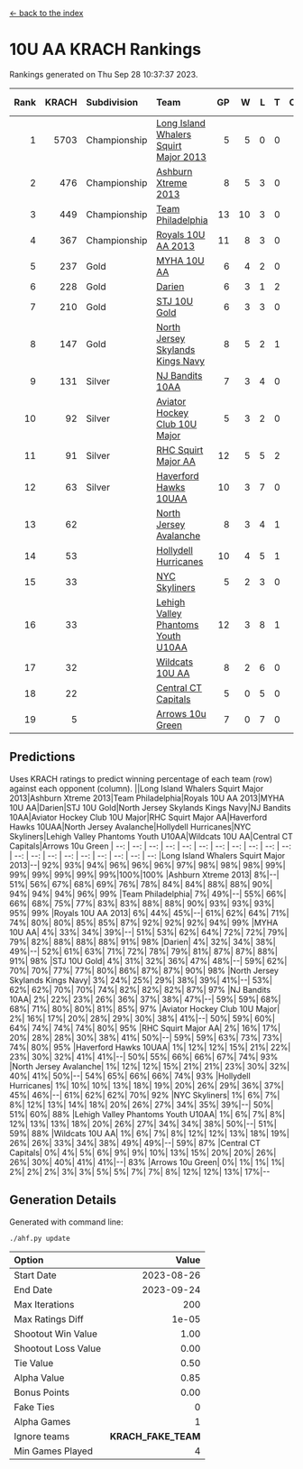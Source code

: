 [<- back to the index](readme.md)
# 10U AA KRACH Rankings
Rankings generated on Thu Sep 28 10:37:37 2023.

Rank|KRACH|Subdivision|Team|GP|W|L|T|OTW|OTL|SoS|Exp Wins|Win Diff
---:|---:|:---|:---|---:|---:|---:|---:|---:|---:|---:|---:|---:
1|5703|Championship|[Long Island Whalers Squirt Major 2013](https://gamesheetstats.com/seasons/3659/teams/140229/schedule)|5|5|0|0|0|0|152|5.8|-0.0
2|476|Championship|[Ashburn Xtreme 2013](https://gamesheetstats.com/seasons/3659/teams/140230/schedule)|8|5|3|0|0|0|839|5.8|-0.0
3|449|Championship|[Team Philadelphia](https://gamesheetstats.com/seasons/3659/teams/140238/schedule)|13|10|3|0|0|0|164|10.9|0.0
4|367|Championship|[Royals 10U AA 2013](https://gamesheetstats.com/seasons/3659/teams/140237/schedule)|11|8|3|0|1|1|179|8.9|0.0
5|237|Gold|[MYHA 10U AA](https://gamesheetstats.com/seasons/3659/teams/140235/schedule)|6|4|2|0|0|0|869|4.9|0.0
6|228|Gold|[Darien](https://gamesheetstats.com/seasons/3659/teams/140245/schedule)|6|3|1|2|0|0|280|4.9|0.0
7|210|Gold|[STJ 10U Gold](https://gamesheetstats.com/seasons/3659/teams/140234/schedule)|6|3|3|0|1|0|253|3.9|0.0
8|147|Gold|[North Jersey Skylands Kings Navy](https://gamesheetstats.com/seasons/3659/teams/140247/schedule)|8|5|2|1|0|0|104|6.4|0.0
9|131|Silver|[NJ Bandits 10AA](https://gamesheetstats.com/seasons/3659/teams/140232/schedule)|7|3|4|0|0|1|872|3.9|0.0
10|92|Silver|[Aviator Hockey Club 10U Major](https://gamesheetstats.com/seasons/3659/teams/140244/schedule)|5|3|2|0|0|0|63|3.9|0.0
11|91|Silver|[RHC Squirt Major AA](https://gamesheetstats.com/seasons/3659/teams/140241/schedule)|12|5|5|2|0|0|142|6.9|0.0
12|63|Silver|[Haverford Hawks 10UAA](https://gamesheetstats.com/seasons/3659/teams/140236/schedule)|10|3|7|0|0|0|175|3.9|0.0
13|62||[North Jersey Avalanche](https://gamesheetstats.com/seasons/3659/teams/140249/schedule)|8|3|4|1|0|0|145|4.4|0.0
14|53||[Hollydell Hurricanes](https://gamesheetstats.com/seasons/3659/teams/140240/schedule)|10|4|5|1|0|0|120|5.4|0.0
15|33||[NYC Skyliners](https://gamesheetstats.com/seasons/3659/teams/140252/schedule)|5|2|3|0|0|0|93|2.9|0.0
16|33||[Lehigh Valley Phantoms Youth U10AA](https://gamesheetstats.com/seasons/3659/teams/140239/schedule)|12|3|8|1|0|0|551|4.4|0.0
17|32||[Wildcats 10U AA](https://gamesheetstats.com/seasons/3659/teams/140250/schedule)|8|2|6|0|0|0|145|2.9|0.0
18|22||[Central CT Capitals](https://gamesheetstats.com/seasons/3659/teams/140231/schedule)|5|0|5|0|0|0|1405|0.9|0.0
19|5||[Arrows 10u Green](https://gamesheetstats.com/seasons/3659/teams/140251/schedule)|7|0|7|0|0|0|92|0.9|0.0

## Predictions
Uses KRACH ratings to predict winning percentage of each team (row) against each opponent (column).
||Long Island Whalers Squirt Major 2013|Ashburn Xtreme 2013|Team Philadelphia|Royals 10U AA 2013|MYHA 10U AA|Darien|STJ 10U Gold|North Jersey Skylands Kings Navy|NJ Bandits 10AA|Aviator Hockey Club 10U Major|RHC Squirt Major AA|Haverford Hawks 10UAA|North Jersey Avalanche|Hollydell Hurricanes|NYC Skyliners|Lehigh Valley Phantoms Youth U10AA|Wildcats 10U AA|Central CT Capitals|Arrows 10u Green
| --: | --: | --: | --: | --: | --: | --: | --: | --: | --: | --: | --: | --: | --: | --: | --: | --: | --: | --: | --: 
|Long Island Whalers Squirt Major 2013|--| 92%| 93%| 94%| 96%| 96%| 96%| 97%| 98%| 98%| 98%| 99%| 99%| 99%| 99%| 99%| 99%|100%|100%
|Ashburn Xtreme 2013|  8%|--| 51%| 56%| 67%| 68%| 69%| 76%| 78%| 84%| 84%| 88%| 88%| 90%| 94%| 94%| 94%| 96%| 99%
|Team Philadelphia|  7%| 49%|--| 55%| 66%| 66%| 68%| 75%| 77%| 83%| 83%| 88%| 88%| 90%| 93%| 93%| 93%| 95%| 99%
|Royals 10U AA 2013|  6%| 44%| 45%|--| 61%| 62%| 64%| 71%| 74%| 80%| 80%| 85%| 85%| 87%| 92%| 92%| 92%| 94%| 99%
|MYHA 10U AA|  4%| 33%| 34%| 39%|--| 51%| 53%| 62%| 64%| 72%| 72%| 79%| 79%| 82%| 88%| 88%| 88%| 91%| 98%
|Darien|  4%| 32%| 34%| 38%| 49%|--| 52%| 61%| 63%| 71%| 72%| 78%| 79%| 81%| 87%| 87%| 88%| 91%| 98%
|STJ 10U Gold|  4%| 31%| 32%| 36%| 47%| 48%|--| 59%| 62%| 70%| 70%| 77%| 77%| 80%| 86%| 87%| 87%| 90%| 98%
|North Jersey Skylands Kings Navy|  3%| 24%| 25%| 29%| 38%| 39%| 41%|--| 53%| 62%| 62%| 70%| 70%| 74%| 82%| 82%| 82%| 87%| 97%
|NJ Bandits 10AA|  2%| 22%| 23%| 26%| 36%| 37%| 38%| 47%|--| 59%| 59%| 68%| 68%| 71%| 80%| 80%| 81%| 85%| 97%
|Aviator Hockey Club 10U Major|  2%| 16%| 17%| 20%| 28%| 29%| 30%| 38%| 41%|--| 50%| 59%| 60%| 64%| 74%| 74%| 74%| 80%| 95%
|RHC Squirt Major AA|  2%| 16%| 17%| 20%| 28%| 28%| 30%| 38%| 41%| 50%|--| 59%| 59%| 63%| 73%| 73%| 74%| 80%| 95%
|Haverford Hawks 10UAA|  1%| 12%| 12%| 15%| 21%| 22%| 23%| 30%| 32%| 41%| 41%|--| 50%| 55%| 66%| 66%| 67%| 74%| 93%
|North Jersey Avalanche|  1%| 12%| 12%| 15%| 21%| 21%| 23%| 30%| 32%| 40%| 41%| 50%|--| 54%| 65%| 66%| 66%| 74%| 93%
|Hollydell Hurricanes|  1%| 10%| 10%| 13%| 18%| 19%| 20%| 26%| 29%| 36%| 37%| 45%| 46%|--| 61%| 62%| 62%| 70%| 92%
|NYC Skyliners|  1%|  6%|  7%|  8%| 12%| 13%| 14%| 18%| 20%| 26%| 27%| 34%| 35%| 39%|--| 50%| 51%| 60%| 88%
|Lehigh Valley Phantoms Youth U10AA|  1%|  6%|  7%|  8%| 12%| 13%| 13%| 18%| 20%| 26%| 27%| 34%| 34%| 38%| 50%|--| 51%| 59%| 88%
|Wildcats 10U AA|  1%|  6%|  7%|  8%| 12%| 12%| 13%| 18%| 19%| 26%| 26%| 33%| 34%| 38%| 49%| 49%|--| 59%| 87%
|Central CT Capitals|  0%|  4%|  5%|  6%|  9%|  9%| 10%| 13%| 15%| 20%| 20%| 26%| 26%| 30%| 40%| 41%| 41%|--| 83%
|Arrows 10u Green|  0%|  1%|  1%|  1%|  2%|  2%|  2%|  3%|  3%|  5%|  5%|  7%|  7%|  8%| 12%| 12%| 13%| 17%|--

## Generation Details

Generated with command line:
```
./ahf.py update
```

| Option | Value |
| :----- | ----: |
| Start Date | 2023-08-26 |
| End Date | 2023-09-24 |
| Max Iterations | 200 |
| Max Ratings Diff | 1e-05 |
| Shootout Win Value | 1.00 |
| Shootout Loss Value | 0.00 |
| Tie Value | 0.50 |
| Alpha Value | 0.85 |
| Bonus Points | 0.00 |
| Fake Ties | 0 |
| Alpha Games | 1 |
| Ignore teams | __KRACH_FAKE_TEAM__ |
| Min Games Played | 4 |

